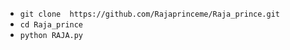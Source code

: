 
-  ` git clone  https://github.com/Rajaprinceme/Raja_prince.git `
-  ` cd Raja_prince `
-  `python RAJA.py`







